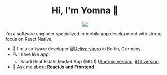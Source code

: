 <h1 align="center">Hi, I'm Yomna 👋</h1>
<p align="center">
    <a href="https://www.linkedin.com/in/yomna-yasser-0667121b2"><img src="https://img.shields.io/badge/linkedin-%230177B5?style=flat&logo=linkedin&logoColor=white"/></a>
  </p>
  

I'm a software engineer specialized in mobile app development with strong focus on React Native.

- 🔭 I'm a software developer [@Deliveryhero](https://www.deliveryhero.com/) in Berlin, Germany
- 🔍 I have live app: 
  - Saudi Real Estate Market App (MOJ) ([Android version](https://play.google.com/store/apps/details?id=com.srem.moj), [iOS version](https://apps.apple.com/eg/app/saudi-real-estate-market/id6446234209)
- 💬 Ask me about **ReactJs and Frontend**
